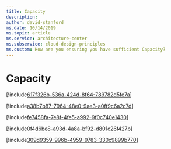 ```yaml
---
title: Capacity
description: 
author: david-stanford
ms.date: 10/14/2019
ms.topic: article
ms.service: architecture-center
ms.subservice: cloud-design-principles
ms.custom: How are you ensuring you have sufficient Capacity? 
---
```


# Capacity

<!-- Using a Content Delivery Networks (CDN) if applicable -->
[!include[617f326b-536a-424d-8f64-789782d5fe7a](../../../includes/aar_guidance/617f326b-536a-424d-8f64-789782d5fe7a.md)]

<!-- Aware of any events that will cause spikes in user load -->
[!include[a38b7b87-7964-48e0-9ae3-a0ff9c6a2c7d](../../../includes/aar_guidance/a38b7b87-7964-48e0-9ae3-a0ff9c6a2c7d.md)]

<!-- Optimized resource choices (vm, database sizing, etc) to match the needs of your application -->
[!include[fe7458fa-7e8f-4fe5-a992-9f0c740e1430](../../../includes/aar_guidance/fe7458fa-7e8f-4fe5-a992-9f0c740e1430.md)]

<!-- Configured scaling policies using the appropriate metrics -->
[!include[0f4d6be8-a93d-4a8a-bf92-d801c26f427b](../../../includes/aar_guidance/0f4d6be8-a93d-4a8a-bf92-d801c26f427b.md)]

<!-- Automatically schedule autoscaling to add resources based on time of day trends -->
[!include[309d9359-996b-4959-9783-330c9899b770](../../../includes/aar_guidance/309d9359-996b-4959-9783-330c9899b770.md)]

